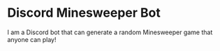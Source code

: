 # Discord Minesweeper Bot

I am a Discord bot that can generate a random Minesweeper game that anyone can play!

